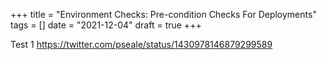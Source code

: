 +++
title = "Environment Checks: Pre-condition Checks For Deployments"
tags = []
date = "2021-12-04"
draft = true
+++

Test 1
https://twitter.com/pseale/status/1430978146879299589
